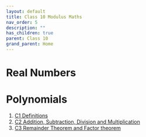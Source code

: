```yaml
---
layout: default
title: Class 10 Modulus Maths
nav_order: 5
description: ""
has_children: true
parent: Class 10
grand_parent: Home
---
```


# Real Numbers



# Polynomials

1. [C1 Definitions](./class10/modulus/maths_phase1/2.1-polynomials-definitions.html)
2. [C2 Addition, Subtraction, Division and Multiplication](./class10/modulus/maths_phase1/2.2-polynomials-a-s-m-d.html)
3. [C3 Remainder Theorem and Factor theorem](./class10/modulus/maths_phase1/2.3-remainder-theorem-factor-theorem.html)